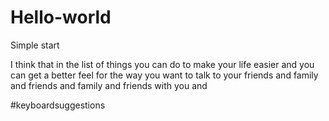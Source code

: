 # Hello-world
Simple start

I think that in the list of things you can do to make your life easier and you can get a better feel for the way you want to talk to your friends and family and friends and family and friends with you and

#keyboardsuggestions 
